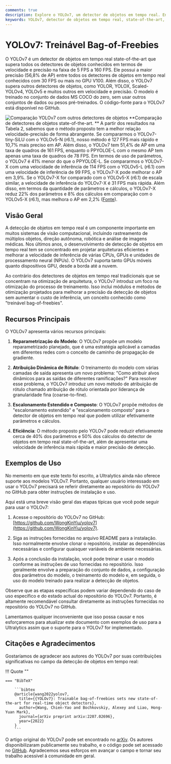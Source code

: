 ```yaml
---
comments: true
description: Explore o YOLOv7, um detector de objetos em tempo real. Entenda sua velocidade superior, impressionante precisão e foco exclusivo em otimização treinável de recursos gratuitos.
keywords: YOLOv7, detector de objetos em tempo real, state-of-the-art, Ultralytics, conjunto de dados MS COCO, reparametrização de modelo, atribuição dinâmica de rótulo, escalonamento estendido, escalonamento composto
---
```


# YOLOv7: Treinável Bag-of-Freebies

O YOLOv7 é um detector de objetos em tempo real state-of-the-art que supera todos os detectores de objetos conhecidos em termos de velocidade e precisão na faixa de 5 FPS a 160 FPS. Ele possui a maior precisão (56,8% de AP) entre todos os detectores de objetos em tempo real conhecidos com 30 FPS ou mais no GPU V100. Além disso, o YOLOv7 supera outros detectores de objetos, como YOLOR, YOLOX, Scaled-YOLOv4, YOLOv5 e muitos outros em velocidade e precisão. O modelo é treinado no conjunto de dados MS COCO do zero, sem usar outros conjuntos de dados ou pesos pré-treinados. O código-fonte para o YOLOv7 está disponível no GitHub.

![Comparação YOLOv7 com outros detectores de objetos](https://github.com/ultralytics/ultralytics/assets/26833433/5e1e0420-8122-4c79-b8d0-2860aa79af92)
**Comparação de detectores de objetos state-of-the-art.
** A partir dos resultados na Tabela 2, sabemos que o método proposto tem a melhor relação velocidade-precisão de forma abrangente. Se compararmos o YOLOv7-tiny-SiLU com o YOLOv5-N (r6.1), nosso método é 127 FPS mais rápido e 10,7% mais preciso em AP. Além disso, o YOLOv7 tem 51,4% de AP em uma taxa de quadros de 161 FPS, enquanto o PPYOLOE-L com o mesmo AP tem apenas uma taxa de quadros de 78 FPS. Em termos de uso de parâmetros, o YOLOv7 é 41% menor do que o PPYOLOE-L. Se compararmos o YOLOv7-X com uma velocidade de inferência de 114 FPS com o YOLOv5-L (r6.1) com uma velocidade de inferência de 99 FPS, o YOLOv7-X pode melhorar o AP em 3,9%. Se o YOLOv7-X for comparado com o YOLOv5-X (r6.1) de escala similar, a velocidade de inferência do YOLOv7-X é 31 FPS mais rápida. Além disso, em termos da quantidade de parâmetros e cálculos, o YOLOv7-X reduz 22% dos parâmetros e 8% dos cálculos em comparação com o YOLOv5-X (r6.1), mas melhora o AP em 2,2% ([Fonte](https://arxiv.org/pdf/2207.02696.pdf)).

## Visão Geral

A detecção de objetos em tempo real é um componente importante em muitos sistemas de visão computacional, incluindo rastreamento de múltiplos objetos, direção autônoma, robótica e análise de imagens médicas. Nos últimos anos, o desenvolvimento de detecção de objetos em tempo real tem se concentrado em projetar arquiteturas eficientes e melhorar a velocidade de inferência de várias CPUs, GPUs e unidades de processamento neural (NPUs). O YOLOv7 suporta tanto GPUs móveis quanto dispositivos GPU, desde a borda até a nuvem.

Ao contrário dos detectores de objetos em tempo real tradicionais que se concentram na otimização de arquitetura, o YOLOv7 introduz um foco na otimização do processo de treinamento. Isso inclui módulos e métodos de otimização projetados para melhorar a precisão da detecção de objetos sem aumentar o custo de inferência, um conceito conhecido como "treinável bag-of-freebies".

## Recursos Principais

O YOLOv7 apresenta vários recursos principais:

1. **Reparametrização do Modelo**: O YOLOv7 propõe um modelo reparametrizado planejado, que é uma estratégia aplicável a camadas em diferentes redes com o conceito de caminho de propagação de gradiente.

2. **Atribuição Dinâmica de Rótulo**: O treinamento do modelo com várias camadas de saída apresenta um novo problema: "Como atribuir alvos dinâmicos para as saídas de diferentes ramificações?" Para resolver esse problema, o YOLOv7 introduz um novo método de atribuição de rótulo chamado atribuição de rótulo orientada por liderança de granularidade fina (coarse-to-fine).

3. **Escalonamento Estendido e Composto**: O YOLOv7 propõe métodos de "escalonamento estendido" e "escalonamento composto" para o detector de objetos em tempo real que podem utilizar efetivamente parâmetros e cálculos.

4. **Eficiência**: O método proposto pelo YOLOv7 pode reduzir efetivamente cerca de 40% dos parâmetros e 50% dos cálculos do detector de objetos em tempo real state-of-the-art, além de apresentar uma velocidade de inferência mais rápida e maior precisão de detecção.

## Exemplos de Uso

No memento em que este texto foi escrito, a Ultralytics ainda não oferece suporte aos modelos YOLOv7. Portanto, qualquer usuário interessado em usar o YOLOv7 precisará se referir diretamente ao repositório do YOLOv7 no GitHub para obter instruções de instalação e uso.

Aqui está uma breve visão geral das etapas típicas que você pode seguir para usar o YOLOv7:

1. Acesse o repositório do YOLOv7 no GitHub: [https://github.com/WongKinYiu/yolov7](https://github.com/WongKinYiu/yolov7).

2. Siga as instruções fornecidas no arquivo README para a instalação. Isso normalmente envolve clonar o repositório, instalar as dependências necessárias e configurar quaisquer variáveis de ambiente necessárias.

3. Após a conclusão da instalação, você pode treinar e usar o modelo conforme as instruções de uso fornecidas no repositório. Isso geralmente envolve a preparação do conjunto de dados, a configuração dos parâmetros do modelo, o treinamento do modelo e, em seguida, o uso do modelo treinado para realizar a detecção de objetos.

Observe que as etapas específicas podem variar dependendo do caso de uso específico e do estado actual do repositório do YOLOv7. Portanto, é altamente recomendável consultar diretamente as instruções fornecidas no repositório do YOLOv7 no GitHub.

Lamentamos qualquer inconveniente que isso possa causar e nos esforçaremos para atualizar este documento com exemplos de uso para a Ultralytics assim que o suporte para o YOLOv7 for implementado.

## Citações e Agradecimentos

Gostaríamos de agradecer aos autores do YOLOv7 por suas contribuições significativas no campo da detecção de objetos em tempo real:

!!! Quote ""

    === "BibTeX"

        ```bibtex
        @article{wang2022yolov7,
          title={{YOLOv7}: Trainable bag-of-freebies sets new state-of-the-art for real-time object detectors},
          author={Wang, Chien-Yao and Bochkovskiy, Alexey and Liao, Hong-Yuan Mark},
          journal={arXiv preprint arXiv:2207.02696},
          year={2022}
        }
        ```

O artigo original do YOLOv7 pode set encontrado no [arXiv](https://arxiv.org/pdf/2207.02696.pdf). Os autores disponibilizaram publicamente seu trabalho, e o código pode set acessado no [GitHub](https://github.com/WongKinYiu/yolov7). Agradecemos seus esforços em avançar o campo e tornar seu trabalho acessível à comunidade em geral.
